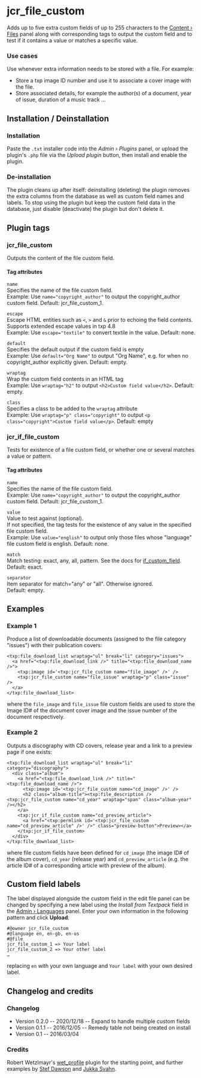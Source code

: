 # jcr_file_custom

Adds up to five extra custom fields of up to 255 characters to the
[Content › Files](http://docs.textpattern.io/administration/files-panel)
panel along with corresponding tags to output the custom field and to
test if it contains a value or matches a specific value.

### Use cases

Use whenever extra information needs to be stored with a file. For
example:

-   Store a txp image ID number and use it to associate a cover image
    with the file.
-   Store associated details, for example the author(s) of a document,
    year of issue, duration of a music track ...

## Installation / Deinstallation

### Installation

Paste the `.txt` installer code into the *Admin › Plugins* panel, or
upload the plugin's `.php` file via the *Upload plugin* button, then
install and enable the plugin.

### De-installation

The plugin cleans up after itself: deinstalling (deleting) the plugin
removes the extra columns from the database as well as custom field
names and labels. To stop using the plugin but keep the custom field
data in the database, just disable (deactivate) the plugin but don't
delete it.

## Plugin tags

### jcr_file_custom

Outputs the content of the file custom field.

#### Tag attributes

`name`\
Specifies the name of the file custom field.\
Example: Use `name="copyright_author"` to output the copyright_author
custom field. Default: jcr_file_custom_1.

`escape`\
Escape HTML entities such as `<`, `>` and `&` prior to echoing the field
contents.\
Supports extended escape values in txp 4.8\
Example: Use `escape="textile"` to convert textile in the value.
Default: none.

`default`\
Specifies the default output if the custom field is empty\
Example: Use `default="Org Name"` to output "Org Name", e.g. for when no
copyright_author explicitly given. Default: empty.

`wraptag`\
Wrap the custom field contents in an HTML tag\
Example: Use `wraptag="h2"` to output `<h2>Custom field value</h2>`.
Default: empty.

`class`\
Specifies a class to be added to the `wraptag` attribute\
Example: Use `wraptag="p" class="copyright"` to output
`<p class="copyright">Custom field value</p>`. Default: empty

### jcr_if_file_custom

Tests for existence of a file custom field, or whether one or several
matches a value or pattern.

#### Tag attributes

`name`\
Specifies the name of the file custom field.\
Example: Use `name="copyright_author"` to output the copyright_author
custom field. Default: jcr_file_custom_1.

`value`\
Value to test against (optional).\
If not specified, the tag tests for the existence of any value in the
specified file custom field.\
Example: Use `value="english"` to output only those files whose
"language" file custom field is english. Default: none.

`match`\
Match testing: exact, any, all, pattern. See the docs for
[if_custom_field](https://docs.textpattern.com/tags/if_custom_field).\
Default: exact.

`separator`\
Item separator for match="any" or "all". Otherwise ignored.\
Default: empty.

## Examples

### Example 1

Produce a list of downloadable documents (assigned to the file category
"issues") with their publication covers:

    <txp:file_download_list wraptag="ul" break="li" category="issues">
      <a href="<txp:file_download_link />" title="<txp:file_download_name />">
        <txp:image id='<txp:jcr_file_custom name="file_image" />' />
        <txp:jcr_file_custom name="file_issue" wraptag="p" class="issue" />
      </a>
    </txp:file_download_list>

where the `file_image` and `file_issue` file custom fields are used to
store the Image ID\# of the document cover image and the issue number of
the document respectively.

### Example 2

Outputs a discography with CD covers, release year and a link to a
preview page if one exists:

    <txp:file_download_list wraptag="ul" break="li" category="discography">
      <div class="album">
        <a href="<txp:file_download_link />" title="<txp:file_download_name />">
          <txp:image id='<txp:jcr_file_custom name="cd_image" />' />
          <h2 class="album-title"><txp:file_description /> <txp:jcr_file_custom name="cd_year" wraptag="span" class="album-year" /></h2>
        </a>
        <txp:jcr_if_file_custom name="cd_preview_article">
          <a href="<txp:permlink id='<txp:jcr_file_custom name="cd_preview_article" />' />" class="preview-button">Preview></a>
        </txp:jcr_if_file_custom>
      </div>
    </txp:file_download_list>

where file custom fields have been defined for `cd_image` (the image
ID\# of the album cover), `cd_year` (release year) and
`cd_preview_article` (e.g. the article ID\# of a corresponding article
with preview of the album).

## Custom field labels

The label displayed alongside the custom field in the edit file panel
can be changed by specifying a new label using the *Install from
Textpack* field in the [Admin ›
Languages](http://docs.textpattern.io/administration/languages-panel)
panel. Enter your own information in the following pattern and click
**Upload**:

    #@owner jcr_file_custom
    #@language en, en-gb, en-us
    #@file
    jcr_file_custom_1 => Your label
    jcr_file_custom_2 => Your other label
    …

replacing `en` with your own language and `Your label` with your own
desired label.

## Changelog and credits

### Changelog

-   Version 0.2.0 -- 2020/12/18 -- Expand to handle multiple custom
    fields
-   Version 0.1.1 -- 2016/12/05 -- Remedy table not being created on
    install
-   Version 0.1 -- 2016/03/04

### Credits

Robert Wetzlmayr's
[wet_profile](https://github.com/rwetzlmayr/wet_profile) plugin for the
starting point, and further examples by [Stef
Dawson](http://www.stefdawson.com) and [Jukka
Svahn](https://github.com/gocom).

